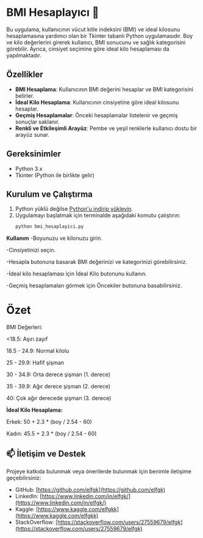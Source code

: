# BMI Hesaplayıcı 🧮

Bu uygulama, kullanıcının vücut kitle indeksini (BMI) ve ideal kilosunu hesaplamasına yardımcı olan bir Tkinter tabanlı Python uygulamasıdır. Boy ve kilo değerlerini girerek kullanıcı, BMI sonucunu ve sağlık kategorisini görebilir. Ayrıca, cinsiyet seçimine göre ideal kilo hesaplaması da yapılmaktadır.

## Özellikler

- **BMI Hesaplama**: Kullanıcının BMI değerini hesaplar ve BMI kategorisini belirler.
- **İdeal Kilo Hesaplama**: Kullanıcının cinsiyetine göre ideal kilosunu hesaplar.
- **Geçmiş Hesaplamalar**: Önceki hesaplamalar listelenir ve geçmiş sonuçlar saklanır.
- **Renkli ve Etkileşimli Arayüz**: Pembe ve yeşil renklerle kullanıcı dostu bir arayüz sunar.

## Gereksinimler

- Python 3.x
- Tkinter (Python ile birlikte gelir)

## Kurulum ve Çalıştırma

1. Python yüklü değilse [Python'u indirip yükleyin](https://www.python.org/downloads/).
2. Uygulamayı başlatmak için terminalde aşağıdaki komutu çalıştırın:
   ```bash
   python bmi_hesaplayici.py

**Kullanım**
-Boyunuzu ve kilonuzu girin.

-Cinsiyetinizi seçin.

-Hesapla butonuna basarak BMI değerinizi ve kategorinizi görebilirsiniz.

-İdeal kilo hesaplaması için İdeal Kilo butonunu kullanın.

-Geçmiş hesaplamaları görmek için Öncekiler butonuna basabilirsiniz.


# Özet


BMI Değerleri:

   <18.5: Aşırı zayıf

   18.5 - 24.9: Normal kilolu

   25 - 29.9: Hafif şişman

   30 - 34.9: Orta derece şişman (1. derece)

   35 - 39.9: Ağır derece şişman (2. derece)

   40: Çok ağır derecede şişman (3. derece)





**İdeal Kilo Hesaplama:**


   Erkek: 50 + 2.3 * (boy / 2.54 - 60)

   Kadın: 45.5 + 2.3 * (boy / 2.54 - 60)





## 📫 İletişim ve Destek

Projeye katkıda bulunmak veya önerilerde bulunmak için benimle iletişime geçebilirsiniz:

- GitHub: [https://github.com/elfgk](https://github.com/elfgk)
- LinkedIn: [https://www.linkedin.com/in/elfgk/](https://www.linkedin.com/in/elfgk/)
- Kaggle: [https://www.kaggle.com/elfgkk](https://www.kaggle.com/elfgkk)
- StackOverflow: [https://stackoverflow.com/users/27559679/elfgk](https://stackoverflow.com/users/27559679/elfgk)

